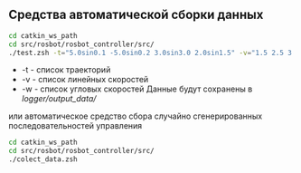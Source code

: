 ## Средства автоматической сборки данных 

```bash
cd catkin_ws_path
cd src/rosbot/rosbot_controller/src/ 
./test.zsh -t="5.0sin0.1 -5.0sin0.2 3.0sin3.0 2.0sin1.5" -v="1.5 2.5 3.5 4.5" -w="0.5 1.0 2.5 3.0"
```
* -t - список траекторий
* -v - список линейных скоростей
* -w - список угловых скоростей
Данные будут сохранены в *logger/output_data/*


или автоматическое средство сбора случайно сгенерированных последовательностей управления

```bash
cd catkin_ws_path
cd src/rosbot/rosbot_controller/src/ 
./colect_data.zsh
```
